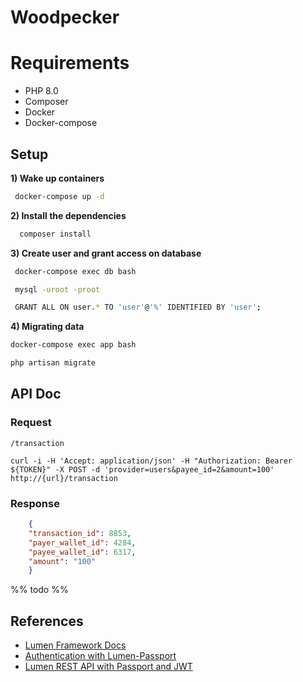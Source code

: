 # Woodpecker

# Requirements

   * PHP 8.0
   * Composer
   * Docker
   * Docker-compose

## Setup

**1) Wake up containers**
   
~~~Bash
 docker-compose up -d
~~~

**2) Install the dependencies**

~~~Bash
  composer install
~~~


**3) Create user and grant access on database**

~~~Bash
 docker-compose exec db bash

 mysql -uroot -proot

 GRANT ALL ON user.* TO 'user'@'%' IDENTIFIED BY 'user';
~~~

**4) Migrating data**

~~~Bash
docker-compose exec app bash

php artisan migrate
~~~

## API Doc

### Request

`/transaction`

    curl -i -H 'Accept: application/json' -H "Authorization: Bearer ${TOKEN}" -X POST -d 'provider=users&payee_id=2&amount=100' http://{url}/transaction  

### Response
~~~JSON
    {
    "transaction_id": 8853,
    "payer_wallet_id": 4284,
    "payee_wallet_id": 6317,
    "amount": "100"
    }
~~~
%% todo %%

## References

* [Lumen Framework Docs](https://lumen.laravel.com/docs)
* [Authentication with Lumen-Passport](https://github.com/dusterio/lumen-passport)
* [Lumen REST API with Passport and JWT](https://www.youtube.com/watch?v=g_22EUfibJ8)

